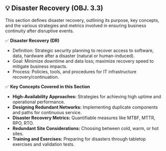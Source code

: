 ## 💡 Disaster Recovery (OBJ. 3.3)
This section defines disaster recovery, outlining its purpose, key concepts, and the various strategies and metrics involved in ensuring business continuity after disruptive events.

✅ **Disaster Recovery (DR)**
- Definition: Strategic security planning to recover access to software, data, hardware after a disaster (natural or human-induced).
- Goal: Minimize downtime and data loss; maximize recovery speed to mitigate business impacts.
- Process: Policies, tools, and procedures for IT infrastructure recovery/continuation.

✅ **Key Concepts Covered in this Section**
- **High-Availability Approaches:** Strategies for achieving high uptime and operational performance.
- **Designing Redundant Networks:** Implementing duplicate components and paths for continuous service.
- **Disaster Recovery Metrics:** Quantifiable measures like MTBF, MTTR, RPO, RTO.
- **Redundant Site Considerations:** Choosing between cold, warm, or hot sites.
- **Training and Exercises:** Preparing for disasters through tabletop exercises and validation tests.